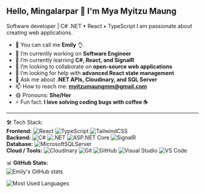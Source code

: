 ## Hello, Mingalarpar 👋 I'm Mya Myitzu Maung

Software developer | C# .NET • React • TypeScript
I am passionate about creating web applications.

- 👦 You can call me **Emily** 👌.
- 🔭 I’m currently working on **Software Engineer**
- 🌱 I’m currently learning **C#, React, and SignalR**
- 👯 I’m looking to collaborate on **open-source web applications**
- 🤔 I’m looking for help with **advanced React state management**
- 💬 Ask me about **.NET APIs, Cloudinary, and SQL Server**
- 📫 How to reach me: **myitzumaungmm@gmail.com**
- 😄 Pronouns: **She/Her**
- ⚡ Fun fact: **I love solving coding bugs with coffee ☕**

---
🛠 Tech Stack:  
**Frontend:** ![React](https://img.shields.io/badge/React-20232A?style=for-the-badge&logo=react&logoColor=61DAFB) ![TypeScript](https://img.shields.io/badge/TypeScript-007ACC?style=for-the-badge&logo=typescript&logoColor=white) ![TailwindCSS](https://img.shields.io/badge/Tailwind_CSS-38B2AC?style=for-the-badge&logo=tailwind-css&logoColor=white)  
**Backend:** ![C#](https://img.shields.io/badge/C%23-239120?style=for-the-badge&logo=c-sharp&logoColor=white) ![.NET](https://img.shields.io/badge/.NET-512BD4?style=for-the-badge&logo=dotnet&logoColor=white) ![ASP.NET Core](https://img.shields.io/badge/ASP.NET_Core-5C2D91?style=for-the-badge&logo=.net&logoColor=white) ![SignalR](https://img.shields.io/badge/SignalR-512BD4?style=for-the-badge&logo=dotnet&logoColor=white)  
**Database:** ![MicrosoftSQLServer](https://img.shields.io/badge/Microsoft_SQL_Server-CC2927?style=for-the-badge&logo=microsoft-sql-server&logoColor=white)  
**Cloud / Tools:** ![Cloudinary](https://img.shields.io/badge/Cloudinary-3448C5?style=for-the-badge&logo=cloudinary&logoColor=white) ![Git](https://img.shields.io/badge/Git-F05032?style=for-the-badge&logo=git&logoColor=white) ![GitHub](https://img.shields.io/badge/GitHub-181717?style=for-the-badge&logo=github&logoColor=white) ![Visual Studio](https://img.shields.io/badge/Visual_Studio-5C2D91?style=for-the-badge&logo=visual-studio&logoColor=white) ![VS Code](https://img.shields.io/badge/VS_Code-0078D4?style=for-the-badge&logo=visual-studio-code&logoColor=white)

📊 **GitHub Stats:**  
![Emily's GitHub stats](https://github-readme-stats.vercel.app/api?username=MyaMyitzuMaung&show_icons=true&theme=tokyonight)

![Most Used Languages](https://github-readme-stats.vercel.app/api/top-langs/?username=MyaMyitzuMaung&layout=compact&theme=tokyonight)
